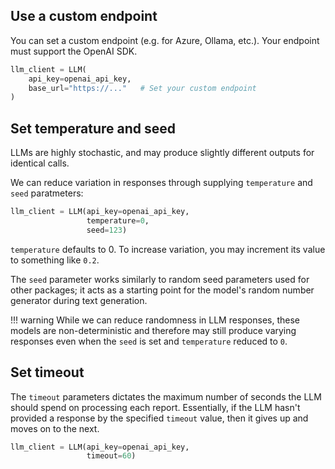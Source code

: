 ## Use a custom endpoint

You can set a custom endpoint (e.g. for Azure, Ollama, etc.). Your endpoint must support the OpenAI SDK. 

```python
llm_client = LLM(
    api_key=openai_api_key,
    base_url="https://..."   # Set your custom endpoint
)
```

## Set temperature and seed

LLMs are highly stochastic, and may produce slightly different outputs for identical calls. 

We can reduce variation in responses through supplying `temperature` and `seed` paratmeters:

```py
llm_client = LLM(api_key=openai_api_key, 
                 temperature=0, 
                 seed=123)
```

`temperature` defaults to 0. To increase variation, you may increment its value to something like `0.2`. 

The `seed` parameter works similarly to random seed parameters used for other packages; it acts as a starting point for the model's random number generator during text generation.

!!! warning
    While we can reduce randomness in LLM responses, these models are non-deterministic and therefore may still produce varying responses even when the `seed` is set and `temperature` reduced to `0`.


## Set timeout

The `timeout` parameters dictates the maximum number of seconds the LLM should spend on processing each report. Essentially, if the LLM hasn't provided a response by the specified `timeout` value, then it gives up and moves on to the next.


```python
llm_client = LLM(api_key=openai_api_key, 
                 timeout=60)
```
